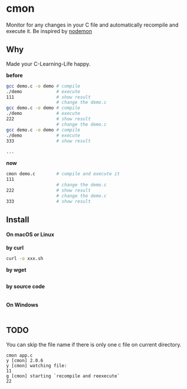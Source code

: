 # cmon

Monitor for any changes in your C file and automatically recompile and execute it. Be inspired by [nodemon](https://github.com/remy/nodemon)


## Why

Made your C-Learning-Life happy.

**before**

```sh
gcc demo.c -o demo # compile
./demo             # execute
111                # show result
                   # change the demo.c
gcc demo.c -o demo # compile
./demo             # execute
222                # show result
                   # change the demo.c
gcc demo.c -o demo # compile
./demo             # execute
333                # show result
  
...  
```

**now**

```sh
cmon demo.c        # compile and execute it
111 
                   # change the demo.c
222                # show result
                   # change the demo.c
333                # show result
```

## Install

#### On macOS or Linux

**by curl**

```sh
curl -o xxx.sh
```

**by wget**

```sh
```

**by source code**

```sh
```

#### On Windows

```

```

## TODO

You can skip the file name if there is only one c file on current directory.

```
cmon app.c
y [cmon] 2.0.6
y [cmon] watching file: 
11
g [cmon] starting `recompile and reexecute`
22
```

```

```